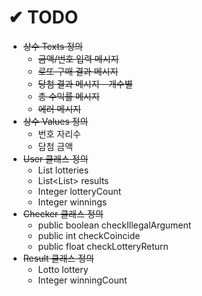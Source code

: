 # ✔ TODO
- ~~상수 Texts 정의~~
    - ~~금액/번호 입력 메시지~~
    - ~~로또 구매 결과 메시지~~
    - ~~당첨 결과 메시지 - 개수별~~
    - ~~총 수익률 메시지~~
    - ~~에러 메시지~~
- ~~상수 Values 정의~~
    - 번호 자리수
    - 담첨 금액
- ~~User 클래스 정의~~
    - List<Lotto> lotteries
    - List<List<Result>> results
    - Integer lotteryCount
    - Integer winnings
- ~~Checker 클래스 정의~~
    - public boolean checkIllegalArgument
    - public int checkCoincide
    - public float checkLotteryReturn
- ~~Result 클래스 정의~~
    - Lotto lottery
    - Integer winningCount